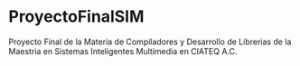 # ProyectoFinalSIM
Proyecto Final de la Materia de Compiladores y Desarrollo de Librerias de la Maestria en Sistemas Inteligentes Multimedia en CIATEQ A.C.
